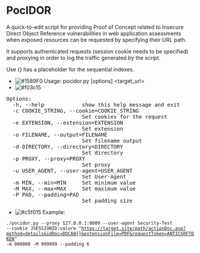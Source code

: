 # PocIDOR
A quick-to-edit script for providing Proof of Concept related to Insecure Direct Object Reference vulnerabilities in web application assessments when exposed resources can be requested by specifying their URL path.

It supports authenticated requests (session cookie needs to be specified) and proxying in order to log the traffic generated by the script.

Use {} has a placeholder for the sequential indexes.

- ![#1589F0](https://placehold.it/15/1589F0/000000?text=+)
Usage: pocidor.py [options] <target_url>
- ![#f03c15](https://placehold.it/15/f03c15/000000?text=+)

<pre>Options:
  -h, --help            show this help message and exit
  -c COOKIE_STRING, --cookie=COOKIE_STRING
                        Set cookies for the request
  -e EXTENSION, --extension=EXTENSION
                        Set extension
  -o FILENAME, --output=FILENAME
                        Set filename output
  -d DIRECTORY, --directory=DIRECTORY
                        Set directory
  -p PROXY, --proxy=PROXY
                        Set proxy
  -u USER_AGENT, --user-agent=USER_AGENT
                        Set User-Agent
  -m MIN, --min=MIN     Set minimum value
  -M MAX, --max=MAX     Set maximum value
  -P PAD, --padding=PAD
                        Set padding size
</pre>

- ![#c5f015](https://placehold.it/15/c5f015/000000?text=+) Example:

<code>./pocidor.py --proxy 127.0.0.1:8080 --user-agent Security-Test --cookie JSESSIONID:valore "https://target.site/path/actionDoc.asp?method=details&idDoc=DOCA0{}&extensionFile=PDF&requestToken=ANTICSRFTOKEN" -m 000000 -M 999999 --padding 6</code>

